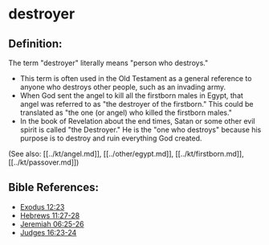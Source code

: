 # destroyer #

## Definition: ##

The term "destroyer" literally means "person who destroys."

* This term is often used in the Old Testament as a general reference to anyone who destroys other people, such as an invading army.
* When God sent the angel to kill all the firstborn males in Egypt, that angel was referred to as "the destroyer of the firstborn." This could be translated as "the one (or angel) who killed the firstborn males."
* In the book of Revelation about the end times, Satan or some other evil spirit is called "the Destroyer." He is the "one who destroys" because his purpose is to destroy and ruin everything God created.

(See also: [[../kt/angel.md]], [[../other/egypt.md]], [[../kt/firstborn.md]], [[../kt/passover.md]])

## Bible References: ##

* [Exodus 12:23](en/tn/exo/help/12/23)
* [Hebrews 11:27-28](en/tn/heb/help/11/27)
* [Jeremiah 06:25-26](en/tn/jer/help/06/25)
* [Judges 16:23-24](en/tn/jdg/help/16/23)